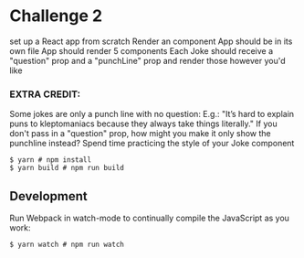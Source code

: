 # Challenge 2

set up a React app from scratch
Render an <App /> component
App should be in its own file
App should render 5 <Joke /> components
Each Joke should receive a "question" prop and a "punchLine" prop and render those however you'd like

### EXTRA CREDIT:
Some jokes are only a punch line with no question:
E.g.: "It’s hard to explain puns to kleptomaniacs because they always take things literally."
If you don't pass in a "question" prop, how might you make it only show the punchline instead?
Spend time practicing the style of your Joke component

```
$ yarn # npm install
$ yarn build # npm run build
````

## Development

Run Webpack in watch-mode to continually compile the JavaScript as you work:

```
$ yarn watch # npm run watch
```
